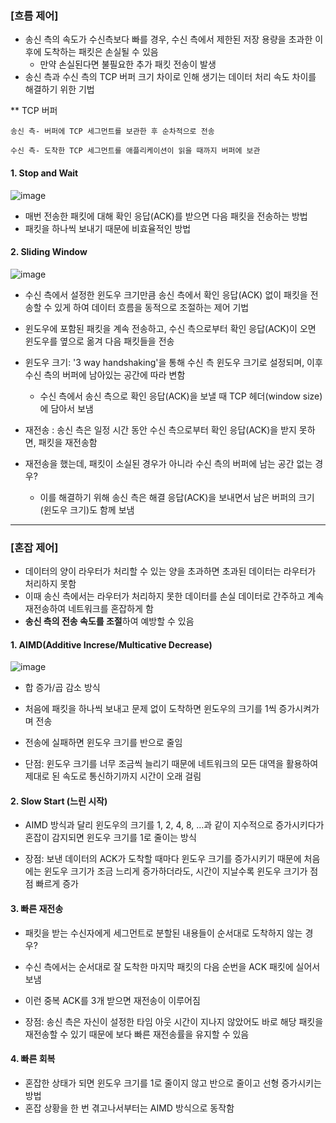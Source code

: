 ### [흐름 제어]
* 송신 측의 속도가 수신측보다 빠를 경우, 수신 측에서 제한된 저장 용량을 초과한 이후에 도착하는 패킷은 손실될 수 있음
  * 만약 손실된다면 불필요한 추가 패킷 전송이 발생
* 송신 측과 수신 측의 TCP 버퍼 크기 차이로 인해 생기는 데이터 처리 속도 차이를 해결하기 위한 기법

** TCP 버퍼

    송신 측- 버퍼에 TCP 세그먼트를 보관한 후 순차적으로 전송 
    
    수신 측- 도착한 TCP 세그먼트를 애플리케이션이 읽을 때까지 버퍼에 보관

    
#### 1. Stop and Wait
  ![image](https://github.com/kuS2-computer-princess-kuS2/cs_study/assets/81477543/06a01f11-83f2-4b57-94c6-0311b6fa97ec)

* 매번 전송한 패킷에 대해 확인 응답(ACK)를 받으면 다음 패킷을 전송하는 방법
* 패킷을 하나씩 보내기 때문에 비효율적인 방법


#### 2. Sliding Window 
  ![image](https://github.com/kuS2-computer-princess-kuS2/cs_study/assets/81477543/4d69ac4b-190e-4dee-a025-f92bf3bb0279)

* 수신 측에서 설정한 윈도우 크기만큼 송신 측에서 확인 응답(ACK) 없이 패킷을 전송할 수 있게 하여 데이터 흐름을 동적으로 조절하는 제어 기법
* 윈도우에 포함된 패킷을 계속 전송하고, 수신 측으로부터 확인 응답(ACK)이 오면 윈도우를 옆으로 옮겨 다음 패킷들을 전송


* 윈도우 크기: '3 way handshaking'을 통해 수신 측 윈도우 크기로 설정되며, 이후 수신 측의 버퍼에 남아있는 공간에 따라 변함
  * 수신 측에서 송신 측으로 확인 응답(ACK)을 보낼 때 TCP 헤더(window size)에 담아서 보냄
 
* 재전송 : 송신 측은 일정 시간 동안 수신 측으로부터 확인 응답(ACK)을 받지 못하면, 패킷을 재전송함
* 재전송을 했는데, 패킷이 소실된 경우가 아니라 수신 측의 버퍼에 남는 공간 없는 경우?
  * 이를 해결하기 위해 송신 측은 해결 응답(ACK)을 보내면서 남은 버퍼의 크기(윈도우 크기)도 함께 보냄


___

### [혼잡 제어]
* 데이터의 양이 라우터가 처리할 수 있는 양을 초과하면 초과된 데이터는 라우터가 처리하지 못함
* 이때 송신 측에서는 라우터가 처리하지 못한 데이터를 손실 데이터로 간주하고 계속 재전송하여 네트워크를 혼잡하게 함
* **송신 측의 전송 속도를 조절**하여 예방할 수 있음



#### 1. AIMD(Additive Increse/Multicative Decrease)
![image](https://github.com/kuS2-computer-princess-kuS2/cs_study/assets/81477543/cc2a564f-029d-4687-9d85-eeb1cb74dcdf)

* 합 증가/곱 감소 방식
* 처음에 패킷을 하나씩 보내고 문제 없이 도착하면 윈도우의 크기를 1씩 증가시켜가며 전송
* 전송에 실패하면 윈도우 크기를 반으로 줄임


* 단점: 윈도우 크기를 너무 조금씩 늘리기 때문에 네트워크의 모든 대역을 활용하여 제대로 된 속도로 통신하기까지 시간이 오래 걸림


#### 2. Slow Start (느린 시작)
* AIMD 방식과 달리 윈도우의 크기를 1, 2, 4, 8, ...과 같이 지수적으로 증가시키다가 혼잡이 감지되면 윈도우 크기를 1로 줄이는 방식

 
* 장점: 보낸 데이터의 ACK가 도착할 때마다 윈도우 크기를 증가시키기 때문에 처음에는 윈도우 크기가 조금 느리게 증가하더라도, 시간이 지날수록 윈도우 크기가 점점 빠르게 증가


#### 3. 빠른 재전송
* 패킷을 받는 수신자에게 세그먼트로 분할된 내용들이 순서대로 도착하지 않는 경우?
 * 수신 측에서는 순서대로 잘 도착한 마지막 패킷의 다음 순번을 ACK 패킷에 실어서 보냄
 * 이런 중복 ACK를 3개 받으면 재전송이 이루어짐

  
* 장점: 송신 측은 자신이 설정한 타임 아웃 시간이 지나지 않았어도 바로 해당 패킷을 재전송할 수 있기 때문에 보다 빠른 재전송률을 유지할 수 있음


#### 4. 빠른 회복
* 혼잡한 상태가 되면 윈도우 크기를 1로 줄이지 않고 반으로 줄이고 선형 증가시키는 방법
* 혼잡 상황을 한 번 겪고나서부터는 AIMD 방식으로 동작함

 
